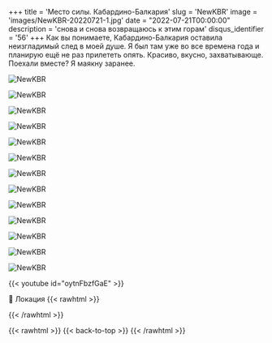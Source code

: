 +++
title = 'Место силы. Кабардино-Балкария'
slug = 'NewKBR'
image = 'images/NewKBR-20220721-1.jpg'
date = "2022-07-21T00:00:00"
description = 'снова и снова возвращаюсь к этим горам'
disqus_identifier = '56'
+++
Как вы понимаете, Кабардино-Балкария оставила неизгладимый след в моей душе.
Я был там уже во все времена года и планирую ещё не раз прилететь опять.
Красиво, вкусно, захватывающе.
Поехали вместе?
Я маякну заранее.

![NewKBR](/images/NewKBR-20220721-2.jpg)

![NewKBR](/images/NewKBR-20220721-3.jpg)

![NewKBR](/images/NewKBR-20220721-4.jpg)

![NewKBR](/images/NewKBR-20220721-5.jpg)

![NewKBR](/images/NewKBR-20220721-6.jpg)

![NewKBR](/images/NewKBR-20220721-7.jpg)

![NewKBR](/images/NewKBR-20220721-8.jpg)

![NewKBR](/images/NewKBR-20220721-9.jpg)

![NewKBR](/images/NewKBR-20220721-10.jpg)

![NewKBR](/images/NewKBR-20220721-11.jpg)

![NewKBR](/images/NewKBR-20220721-12.jpg)

![NewKBR](/images/NewKBR-20220721-13.jpg)

![NewKBR](/images/NewKBR-20220721-14.jpg)

{{< youtube id="oytnFbzfGaE" >}}

📍 Локация
{{< rawhtml >}}
<div class="yandex-map-container">
<script type="text/javascript" charset="utf-8" async src="https://api-maps.yandex.ru/services/constructor/1.0/js/?um=constructor%3Af8de68c2123e5b2a5a9f89dd652ec863c13a0b4d7964662f13240b51d21bac34&amp;width=800&amp;height=400&amp;lang=ru_RU&amp;scroll=true"></script>
</div>
{{< /rawhtml >}}

{{< rawhtml >}}
{{< back-to-top >}}
{{< /rawhtml >}}